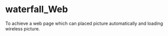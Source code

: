 # waterfall_Web
To achieve a web page which  can placed picture automatically  and loading wireless picture.

